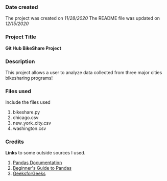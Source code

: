 ### Date created

The project was created on *11/28/2020*
The README file was updated on *12/15/2020*

### Project Title
**Git Hub BikeShare Project**

### Description
This project allows a user to analyze data collected from three major cities bikesharing programs!

### Files used
Include the files used
1. bikeshare.py 
2. chicago.csv
3. new_york_city.csv
4. washington.csv


### Credits
**Links** to some outside sources I used.

1. [Pandas Documentation](https://pandas.pydata.org/pandas-docs/stable/index.html)
2. [Beginner's Guide to Pandas](https://yoursdata.net/beginners-guide-selections-pandas-dataframe/#:~:text=Pandas%20has%20a%20df.iloc%20method%20which%20we%20can,present%20in%20any%20DataFrame%20by%20using%20df.shape%20%5B0%5D.)
3. [GeeksforGeeks](https://www.geeksforgeeks.org/python)

